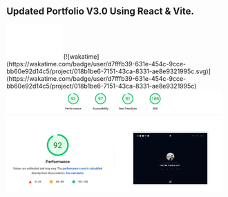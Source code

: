 ## Updated Portfolio V3.0 Using React & Vite.

<img src="https://github.com/sulimanbadour1/Sul_folio/blob/main/src/assets/logos/white.png?raw=true" width="128px">
[![wakatime](https://wakatime.com/badge/user/d7fffb39-631e-454c-9cce-bb60e92d14c5/project/018b1be6-7151-43ca-8331-ae8e9321995c.svg)](https://wakatime.com/badge/user/d7fffb39-631e-454c-9cce-bb60e92d14c5/project/018b1be6-7151-43ca-8331-ae8e9321995c)

<img src="https://github.com/sulimanbadour1/Sul_folio/blob/main/public/SEO_params-oct-23.JPG?raw=true" width="500px" alt="SEO Params" />
